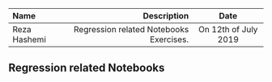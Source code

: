 | Name | Description | Date
| :- |-------------: | :-:
|Reza Hashemi| Regression related Notebooks Exercises.  | On 12th of July 2019

## Regression related Notebooks
